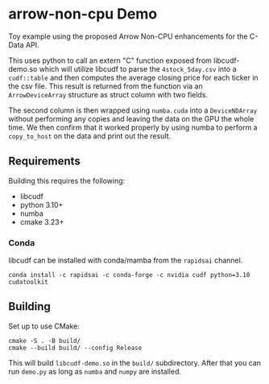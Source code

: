 # arrow-non-cpu Demo

Toy example using the proposed Arrow Non-CPU enhancements for the C-Data
API.

This uses python to call an extern "C" function exposed from 
libcudf-demo.so which will utilize libcudf to parse the `4stock_5day.csv`
into a `cudf::table` and then computes the average closing price for
each ticker in the csv file. This result is returned from the function
via an `ArrowDeviceArray` structure as struct column with two fields.

The second column is then wrapped using `numba.cuda` into a 
`DeviceNDArray` without performing any copies and leaving the data on the
GPU the whole time. We then confirm that it worked properly by using numba
to perform a `copy_to_host` on the data and print out the result.

## Requirements

Building this requires the following:

* libcudf
* python 3.10+
* numba
* cmake 3.23+

### Conda

libcudf can be installed with conda/mamba from the `rapidsai` channel.

```shell
conda install -c rapidsai -c conda-forge -c nvidia cudf python=3.10 cudatoolkit
```

## Building

Set up to use CMake:

```shell
cmake -S . -B build/
cmake --build build/ --config Release
```

This will build `libcudf-demo.so` in the `build/` subdirectory. After that
you can run `demo.py` as long as `numba` and `numpy` are installed. 